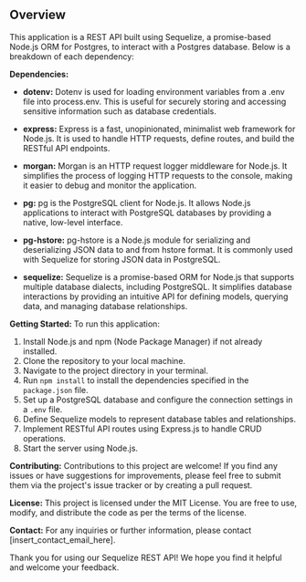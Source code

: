 ## Overview

This application is a REST API built using Sequelize, a promise-based Node.js ORM for Postgres, to interact with a Postgres database. Below is a breakdown of each dependency:

**Dependencies:**

- **dotenv:**
  Dotenv is used for loading environment variables from a .env file into process.env. This is useful for securely storing and accessing sensitive information such as database credentials.

- **express:**
  Express is a fast, unopinionated, minimalist web framework for Node.js. It is used to handle HTTP requests, define routes, and build the RESTful API endpoints.

- **morgan:**
  Morgan is an HTTP request logger middleware for Node.js. It simplifies the process of logging HTTP requests to the console, making it easier to debug and monitor the application.

- **pg:**
  pg is the PostgreSQL client for Node.js. It allows Node.js applications to interact with PostgreSQL databases by providing a native, low-level interface.

- **pg-hstore:**
  pg-hstore is a Node.js module for serializing and deserializing JSON data to and from hstore format. It is commonly used with Sequelize for storing JSON data in PostgreSQL.

- **sequelize:**
  Sequelize is a promise-based ORM for Node.js that supports multiple database dialects, including PostgreSQL. It simplifies database interactions by providing an intuitive API for defining models, querying data, and managing database relationships.

**Getting Started:**
To run this application:

1. Install Node.js and npm (Node Package Manager) if not already installed.
2. Clone the repository to your local machine.
3. Navigate to the project directory in your terminal.
4. Run `npm install` to install the dependencies specified in the `package.json` file.
5. Set up a PostgreSQL database and configure the connection settings in a `.env` file.
6. Define Sequelize models to represent database tables and relationships.
7. Implement RESTful API routes using Express.js to handle CRUD operations.
8. Start the server using Node.js.

**Contributing:**
Contributions to this project are welcome! If you find any issues or have suggestions for improvements, please feel free to submit them via the project's issue tracker or by creating a pull request.

**License:**
This project is licensed under the MIT License. You are free to use, modify, and distribute the code as per the terms of the license.

**Contact:**
For any inquiries or further information, please contact [insert_contact_email_here].

Thank you for using our Sequelize REST API! We hope you find it helpful and welcome your feedback.

